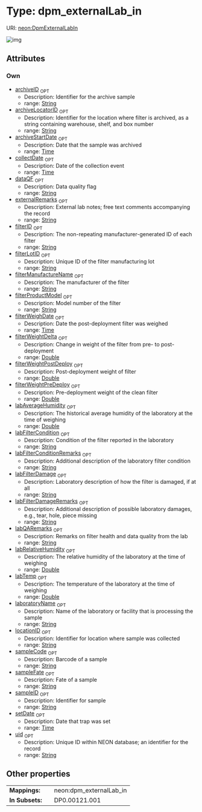 
# Type: dpm_externalLab_in




URI: [neon:DpmExternalLabIn](https://data.neonscience.org/DpmExternalLabIn)


![img](http://yuml.me/diagram/nofunky;dir:TB/class/[DpmExternalLabIn&#124;uid:string%20%3F;sampleID:string%20%3F;setDate:time%20%3F;collectDate:time%20%3F;laboratoryName:string%20%3F;archiveID:string%20%3F;externalRemarks:string%20%3F;locationID:string%20%3F;sampleFate:string%20%3F;sampleCode:string%20%3F;dataQF:string%20%3F;filterID:string%20%3F;filterLotID:string%20%3F;filterWeighDate:time%20%3F;filterWeightDelta:double%20%3F;filterWeightPostDeploy:double%20%3F;filterWeightPreDeploy:double%20%3F;labAverageHumidity:double%20%3F;labFilterCondition:string%20%3F;labFilterConditionRemarks:string%20%3F;labFilterDamage:string%20%3F;labFilterDamageRemarks:string%20%3F;labQARemarks:string%20%3F;labRelativeHumidity:double%20%3F;labTemp:double%20%3F;archiveStartDate:time%20%3F;archiveLocatorID:string%20%3F;filterManufactureName:string%20%3F;filterProductModel:string%20%3F])

## Attributes


### Own

 * [archiveID](archiveID.md)  <sub>OPT</sub>
    * Description: Identifier for the archive sample
    * range: [String](types/String.md)
 * [archiveLocatorID](archiveLocatorID.md)  <sub>OPT</sub>
    * Description: Identifier for the location where filter is archived, as a string containing warehouse, shelf, and box number
    * range: [String](types/String.md)
 * [archiveStartDate](archiveStartDate.md)  <sub>OPT</sub>
    * Description: Date that the sample was archived
    * range: [Time](types/Time.md)
 * [collectDate](collectDate.md)  <sub>OPT</sub>
    * Description: Date of the collection event
    * range: [Time](types/Time.md)
 * [dataQF](dataQF.md)  <sub>OPT</sub>
    * Description: Data quality flag
    * range: [String](types/String.md)
 * [externalRemarks](externalRemarks.md)  <sub>OPT</sub>
    * Description: External lab notes; free text comments accompanying the record
    * range: [String](types/String.md)
 * [filterID](filterID.md)  <sub>OPT</sub>
    * Description: The non-repeating manufacturer-generated ID of each filter
    * range: [String](types/String.md)
 * [filterLotID](filterLotID.md)  <sub>OPT</sub>
    * Description: Unique ID of the filter manufacturing lot
    * range: [String](types/String.md)
 * [filterManufactureName](filterManufactureName.md)  <sub>OPT</sub>
    * Description: The manufacturer of the filter
    * range: [String](types/String.md)
 * [filterProductModel](filterProductModel.md)  <sub>OPT</sub>
    * Description: Model number of the filter
    * range: [String](types/String.md)
 * [filterWeighDate](filterWeighDate.md)  <sub>OPT</sub>
    * Description: Date the post-deployment filter was weighed
    * range: [Time](types/Time.md)
 * [filterWeightDelta](filterWeightDelta.md)  <sub>OPT</sub>
    * Description: Change in weight of the filter from pre- to post-deployment
    * range: [Double](types/Double.md)
 * [filterWeightPostDeploy](filterWeightPostDeploy.md)  <sub>OPT</sub>
    * Description: Post-deployment weight of filter
    * range: [Double](types/Double.md)
 * [filterWeightPreDeploy](filterWeightPreDeploy.md)  <sub>OPT</sub>
    * Description: Pre-deployment weight of the clean filter
    * range: [Double](types/Double.md)
 * [labAverageHumidity](labAverageHumidity.md)  <sub>OPT</sub>
    * Description: The historical average humidity of the laboratory at the time of weighing
    * range: [Double](types/Double.md)
 * [labFilterCondition](labFilterCondition.md)  <sub>OPT</sub>
    * Description: Condition of the filter reported in the laboratory
    * range: [String](types/String.md)
 * [labFilterConditionRemarks](labFilterConditionRemarks.md)  <sub>OPT</sub>
    * Description: Additional description of the laboratory filter condition
    * range: [String](types/String.md)
 * [labFilterDamage](labFilterDamage.md)  <sub>OPT</sub>
    * Description: Laboratory description of how the filter is damaged, if at all
    * range: [String](types/String.md)
 * [labFilterDamageRemarks](labFilterDamageRemarks.md)  <sub>OPT</sub>
    * Description: Additional description of possible laboratory damages, e.g., tear, hole, piece missing
    * range: [String](types/String.md)
 * [labQARemarks](labQARemarks.md)  <sub>OPT</sub>
    * Description: Remarks on filter health and data quality from the lab
    * range: [String](types/String.md)
 * [labRelativeHumidity](labRelativeHumidity.md)  <sub>OPT</sub>
    * Description: The relative humidity of the laboratory at the time of weighing
    * range: [Double](types/Double.md)
 * [labTemp](labTemp.md)  <sub>OPT</sub>
    * Description: The temperature of the laboratory at the time of weighing
    * range: [Double](types/Double.md)
 * [laboratoryName](laboratoryName.md)  <sub>OPT</sub>
    * Description: Name of the laboratory or facility that is processing the sample
    * range: [String](types/String.md)
 * [locationID](locationID.md)  <sub>OPT</sub>
    * Description: Identifier for location where sample was collected
    * range: [String](types/String.md)
 * [sampleCode](sampleCode.md)  <sub>OPT</sub>
    * Description: Barcode of a sample
    * range: [String](types/String.md)
 * [sampleFate](sampleFate.md)  <sub>OPT</sub>
    * Description: Fate of a sample
    * range: [String](types/String.md)
 * [sampleID](sampleID.md)  <sub>OPT</sub>
    * Description: Identifier for sample
    * range: [String](types/String.md)
 * [setDate](setDate.md)  <sub>OPT</sub>
    * Description: Date that trap was set
    * range: [Time](types/Time.md)
 * [uid](uid.md)  <sub>OPT</sub>
    * Description: Unique ID within NEON database; an identifier for the record
    * range: [String](types/String.md)

## Other properties

|  |  |  |
| --- | --- | --- |
| **Mappings:** | | neon:dpm_externalLab_in |
| **In Subsets:** | | DP0.00121.001 |

